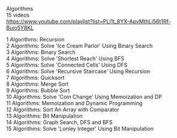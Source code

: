 Algorithms  
15 videos  
https://www.youtube.com/playlist?list=PLI1t_8YX-ApvMthLj56t1Rf-Buio5Y8KL

1 Algorithms: Recursion  
2 Algorithms: Solve 'Ice Cream Parlor' Using Binary Search  
3 Algorithms: Binary Search  
4 Algorithms: Solve 'Shortest Reach' Using BFS  
5 Algorithms: Solve 'Connected Cells' Using DFS  
6 Algorithms: Solve 'Recursive Staircase' Using Recursion  
7 Algorithms: Quicksort  
8 Algorithms: Merge Sort  
9 Algorithms: Bubble Sort  
10 Algorithms: Solve 'Coin Change' Using Memoization and DP  
11 Algorithms: Memoization and Dynamic Programming  
12 Algorithms: Sort An Array with Comparator  
13 Algorithms: Bit Manipulation  
14 Algorithms: Graph Search, DFS and BFS  
15 Algorithms: Solve 'Lonley Integer' Using Bit Manipulation  
